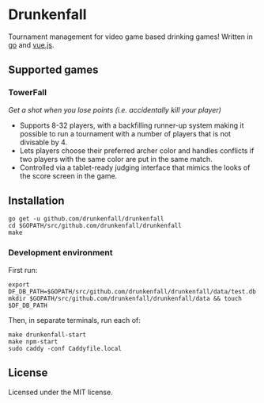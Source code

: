 # Drunkenfall

Tournament management for video game based drinking games! Written in
[go](https://golang.org/) and [vue.js](https://vuejs.org/).

## Supported games

### TowerFall
*Get a shot when you lose points (i.e. accidentally kill your player)*

* Supports 8-32 players, with a backfilling runner-up system making it possible
  to run a tournament with a number of players that is not divisable by 4.
* Lets players choose their preferred archer color and handles conflicts if
  two players with the same color are put in the same match.
* Controlled via a tablet-ready judging interface that mimics the looks of the
  score screen in the game.

## Installation

```
go get -u github.com/drunkenfall/drunkenfall
cd $GOPATH/src/github.com/drunkenfall/drunkenfall
make
```

### Development environment
First run:
```
export DF_DB_PATH=$GOPATH/src/github.com/drunkenfall/drunkenfall/data/test.db
mkdir $GOPATH/src/github.com/drunkenfall/drunkenfall/data && touch $DF_DB_PATH
```
Then, in separate terminals, run each of:

```
make drunkenfall-start
make npm-start
sudo caddy -conf Caddyfile.local
```

## License

Licensed under the MIT license.
